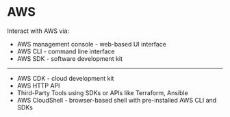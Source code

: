 # AWS

Interact with AWS via:
- AWS management console - web-based UI interface
- AWS CLI - command line interface
- AWS SDK - software development kit

---

- AWS CDK - cloud development kit
- AWS HTTP API
- Third-Party Tools using SDKs or APIs like Terraform, Ansible
- AWS CloudShell - browser-based shell with pre-installed AWS CLI and SDKs
